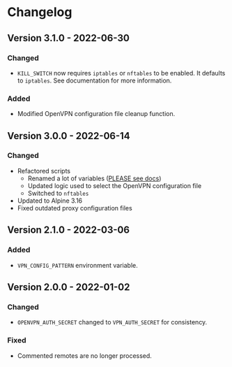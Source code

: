 # Changelog

## Version 3.1.0 - 2022-06-30
### Changed
- `KILL_SWITCH` now requires `iptables` or `nftables` to be enabled. It defaults to `iptables`. See documentation for more information.

### Added
- Modified OpenVPN configuration file cleanup function.

## Version 3.0.0 - 2022-06-14
### Changed
- Refactored scripts
  - Renamed a lot of variables ([PLEASE see docs](README.md#environment-variables))
  - Updated logic used to select the OpenVPN configuration file
  - Switched to `nftables`
- Updated to Alpine 3.16
- Fixed outdated proxy configuration files

## Version 2.1.0 - 2022-03-06
### Added
- `VPN_CONFIG_PATTERN` environment variable.

## Version 2.0.0 - 2022-01-02
### Changed
- `OPENVPN_AUTH_SECRET` changed to `VPN_AUTH_SECRET` for consistency.

### Fixed
- Commented remotes are no longer processed.
